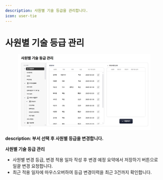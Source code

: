 ```yaml
---
description: 사원별 기술 등급을 관리합니다.
icon: user-tie
---
```


# 사원별 기술 등급 관리

<figure><img src="../.gitbook/assets/image (1).png" alt=""><figcaption></figcaption></figure>

**description: 부서 선택 후 사원별 등급을  변경합니다.**&#x20;



**사원별 기술 등급 관리**

* 사원별 변경 등급, 변경 적용 일자 작성 후 변경 예정 요약에서 저장하기 버튼으로 일괄 변경 요청합니다.
* 최근 적용 일자에 마우스오버하여 등급 변경이력을 최근 3건까지 확인합니다.
